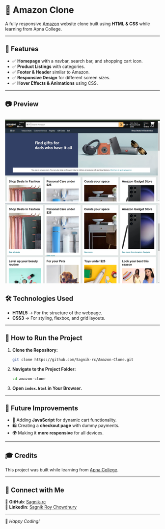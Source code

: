 # 🛒 Amazon Clone

A fully responsive [Amazon](https://cl-one-ama-zon.vercel.app/) website clone built using **HTML & CSS** while learning from Apna College.

---

## 📌 Features
- ✅ **Homepage** with a navbar, search bar, and shopping cart icon.
- ✅ **Product Listings** with categories.
- ✅ **Footer & Header** similar to Amazon.
- ✅ **Responsive Design** for different screen sizes.
- ✅ **Hover Effects & Animations** using CSS.

---

## 📷 Preview
![Amazon Clone Screenshot](SC1.png)
![Amazon Clone Screenshot](SC2.png)
---

## 🛠 Technologies Used
- **HTML5** → For the structure of the webpage.
- **CSS3** → For styling, flexbox, and grid layouts.

---

## 🚀 How to Run the Project
1. **Clone the Repository:**
   ```sh
   git clone https://github.com/Sagnik-rc/Amazon-Clone.git
   ```
2. **Navigate to the Project Folder:**
   ```sh
   cd amazon-clone
   ```
3. **Open `index.html` in Your Browser.**

---

## 📌 Future Improvements
- 🔄 Adding **JavaScript** for dynamic cart functionality.
- 🛍️ Creating a **checkout page** with dummy payments.
- 🌍 Making it **more responsive** for all devices.

---

## 🎓 Credits
This project was built while learning from [Apna College](https://github.com/apna-college).

---

## 📩 Connect with Me
📌 **GitHub**: [Sagnik-rc](https://github.com/Sagnik-rc)  
📌 **LinkedIn**: [Sagnik Roy Chowdhury](https://www.linkedin.com/in/sagnik-roy-chowdhury-138286297/)  

---

🚀 *Happy Coding!*
